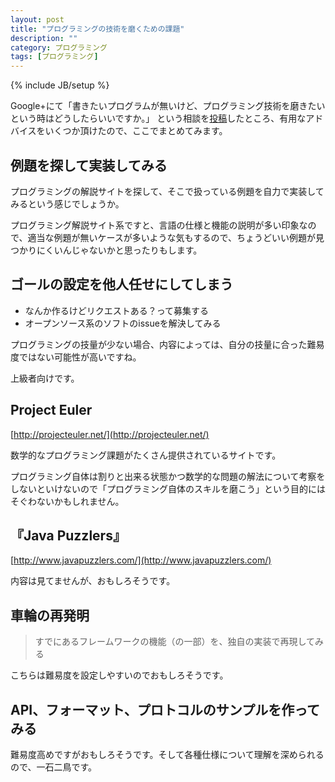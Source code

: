 ```yaml
---
layout: post
title: "プログラミングの技術を磨くための課題"
description: ""
category: プログラミング
tags: [プログラミング]
---
```

{% include JB/setup %}

Google+にて「書きたいプログラムが無いけど、プログラミング技術を磨きたいという時はどうしたらいいですか。」
という相談を[投稿](https://plus.google.com/u/0/102285522680170563800/posts/aJ1HtqPuQ55)したところ、有用なアドバイスをいくつか頂けたので、ここでまとめてみます。


## 例題を探して実装してみる

プログラミングの解説サイトを探して、そこで扱っている例題を自力で実装してみるという感じでしょうか。

プログラミング解説サイト系ですと、言語の仕様と機能の説明が多い印象なので、適当な例題が無いケースが多いような気もするので、ちょうどいい例題が見つかりにくいんじゃないかと思ったりもします。


## ゴールの設定を他人任せにしてしまう

- なんか作るけどリクエストある？って募集する
- オープンソース系のソフトのissueを解決してみる

プログラミングの技量が少ない場合、内容によっては、自分の技量に合った難易度ではない可能性が高いですね。

上級者向けです。


## Project Euler

[http://projecteuler.net/](http://projecteuler.net/)

数学的なプログラミング課題がたくさん提供されているサイトです。

プログラミング自体は割りと出来る状態かつ数学的な問題の解法について考察をしないといけないので「プログラミング自体のスキルを磨こう」という目的にはそぐわないかもしれません。


## 『Java Puzzlers』

[http://www.javapuzzlers.com/](http://www.javapuzzlers.com/)

内容は見てませんが、おもしろそうです。


## 車輪の再発明

> すでにあるフレームワークの機能（の一部）を、独自の実装で再現してみる

こちらは難易度を設定しやすいのでおもしろそうです。


## API、フォーマット、プロトコルのサンプルを作ってみる

難易度高めですがおもしろそうです。そして各種仕様について理解を深められるので、一石二鳥です。
